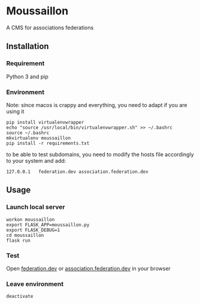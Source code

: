 # Moussaillon
A CMS for associations federations

## Installation
### Requirement
Python 3 and pip

### Environment

Note: since macos is crappy and everything, you need to adapt if you are using it

```
pip install virtualenvwrapper
echo "source /usr/local/bin/virtualenvwrapper.sh" >> ~/.bashrc
source ~/.bashrc
mkvirtualenv moussaillon
pip install -r requirements.txt
```

to be able to test subdomains, you need to modify the hosts file accordingly to your system and add:

```
127.0.0.1   federation.dev association.federation.dev
```

## Usage
### Launch local server
```
workon moussaillon
export FLASK_APP=moussaillon.py
export FLASK_DEBUG=1
cd moussaillon
flask run
```

### Test
Open [federation.dev](http://federation.dev:5000) or [association.federation.dev](http://association.federation.dev:5000) in your browser

### Leave environment
```
deactivate
```
